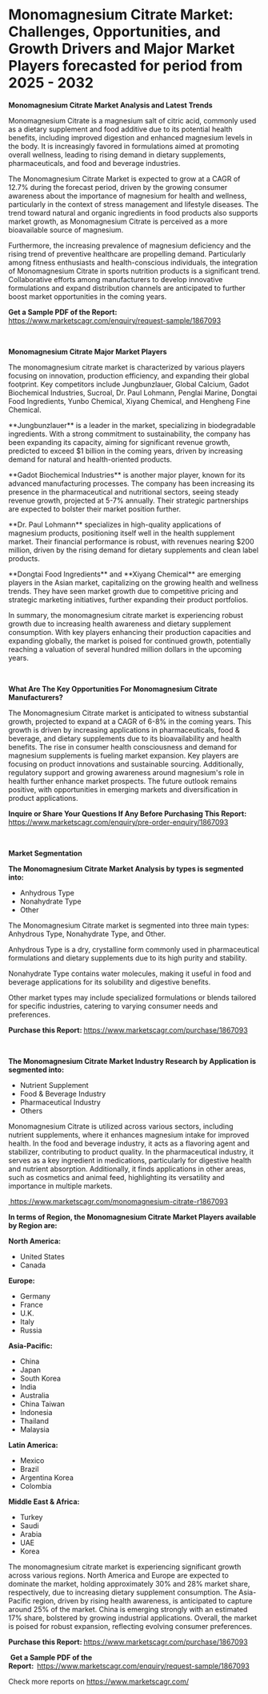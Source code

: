 <p><h1>Monomagnesium Citrate Market: Challenges, Opportunities, and Growth Drivers and Major Market Players forecasted for period from 2025 - 2032</h1></p><p><strong>Monomagnesium Citrate Market Analysis and Latest Trends</strong></p>
<p><p>Monomagnesium Citrate is a magnesium salt of citric acid, commonly used as a dietary supplement and food additive due to its potential health benefits, including improved digestion and enhanced magnesium levels in the body. It is increasingly favored in formulations aimed at promoting overall wellness, leading to rising demand in dietary supplements, pharmaceuticals, and food and beverage industries. </p><p>The Monomagnesium Citrate Market is expected to grow at a CAGR of 12.7% during the forecast period, driven by the growing consumer awareness about the importance of magnesium for health and wellness, particularly in the context of stress management and lifestyle diseases. The trend toward natural and organic ingredients in food products also supports market growth, as Monomagnesium Citrate is perceived as a more bioavailable source of magnesium. </p><p>Furthermore, the increasing prevalence of magnesium deficiency and the rising trend of preventive healthcare are propelling demand. Particularly among fitness enthusiasts and health-conscious individuals, the integration of Monomagnesium Citrate in sports nutrition products is a significant trend. Collaborative efforts among manufacturers to develop innovative formulations and expand distribution channels are anticipated to further boost market opportunities in the coming years.</p></p>
<p><strong>Get a Sample PDF of the Report:&nbsp;</strong> <a href="https://www.marketscagr.com/enquiry/request-sample/1867093?utm_campaign=3575&utm_medium=2&utm_source=Github&utm_content=ia&utm_term=03042025&utm_id=monomagnesium-citrate">https://www.marketscagr.com/enquiry/request-sample/1867093</a></p>
<p>&nbsp;</p>
<p><strong>Monomagnesium Citrate Major Market Players</strong></p>
<p><p>The monomagnesium citrate market is characterized by various players focusing on innovation, production efficiency, and expanding their global footprint. Key competitors include Jungbunzlauer, Global Calcium, Gadot Biochemical Industries, Sucroal, Dr. Paul Lohmann, Penglai Marine, Dongtai Food Ingredients, Yunbo Chemical, Xiyang Chemical, and Hengheng Fine Chemical.</p><p>**Jungbunzlauer** is a leader in the market, specializing in biodegradable ingredients. With a strong commitment to sustainability, the company has been expanding its capacity, aiming for significant revenue growth, predicted to exceed $1 billion in the coming years, driven by increasing demand for natural and health-oriented products.</p><p>**Gadot Biochemical Industries** is another major player, known for its advanced manufacturing processes. The company has been increasing its presence in the pharmaceutical and nutritional sectors, seeing steady revenue growth, projected at 5-7% annually. Their strategic partnerships are expected to bolster their market position further.</p><p>**Dr. Paul Lohmann** specializes in high-quality applications of magnesium products, positioning itself well in the health supplement market. Their financial performance is robust, with revenues nearing $200 million, driven by the rising demand for dietary supplements and clean label products.</p><p>**Dongtai Food Ingredients** and **Xiyang Chemical** are emerging players in the Asian market, capitalizing on the growing health and wellness trends. They have seen market growth due to competitive pricing and strategic marketing initiatives, further expanding their product portfolios.</p><p>In summary, the monomagnesium citrate market is experiencing robust growth due to increasing health awareness and dietary supplement consumption. With key players enhancing their production capacities and expanding globally, the market is poised for continued growth, potentially reaching a valuation of several hundred million dollars in the upcoming years.</p></p>
<p>&nbsp;</p>
<p><strong>What Are The Key Opportunities For Monomagnesium Citrate Manufacturers?</strong></p>
<p><p>The Monomagnesium Citrate market is anticipated to witness substantial growth, projected to expand at a CAGR of 6-8% in the coming years. This growth is driven by increasing applications in pharmaceuticals, food & beverage, and dietary supplements due to its bioavailability and health benefits. The rise in consumer health consciousness and demand for magnesium supplements is fueling market expansion. Key players are focusing on product innovations and sustainable sourcing. Additionally, regulatory support and growing awareness around magnesium's role in health further enhance market prospects. The future outlook remains positive, with opportunities in emerging markets and diversification in product applications.</p></p>
<p><strong>Inquire or Share Your Questions If Any Before Purchasing This Report:</strong> <a href="https://www.marketscagr.com/enquiry/pre-order-enquiry/1867093?utm_campaign=3575&utm_medium=2&utm_source=Github&utm_content=ia&utm_term=03042025&utm_id=monomagnesium-citrate">https://www.marketscagr.com/enquiry/pre-order-enquiry/1867093</a></p>
<p>&nbsp;</p>
<p><strong>Market Segmentation</strong></p>
<p><strong>The Monomagnesium Citrate Market Analysis by types is segmented into:</strong></p>
<p><ul><li>Anhydrous Type</li><li>Nonahydrate Type</li><li>Other</li></ul></p>
<p><p>The Monomagnesium Citrate market is segmented into three main types: Anhydrous Type, Nonahydrate Type, and Other. </p><p>Anhydrous Type is a dry, crystalline form commonly used in pharmaceutical formulations and dietary supplements due to its high purity and stability. </p><p>Nonahydrate Type contains water molecules, making it useful in food and beverage applications for its solubility and digestive benefits. </p><p>Other market types may include specialized formulations or blends tailored for specific industries, catering to varying consumer needs and preferences.</p></p>
<p><strong>Purchase this Report:&nbsp;</strong><a href="https://www.marketscagr.com/purchase/1867093?utm_campaign=3575&utm_medium=2&utm_source=Github&utm_content=ia&utm_term=03042025&utm_id=monomagnesium-citrate">https://www.marketscagr.com/purchase/1867093</a></p>
<p>&nbsp;</p>
<p><strong>The Monomagnesium Citrate Market Industry Research by Application is segmented into:</strong></p>
<p><ul><li>Nutrient Supplement</li><li>Food & Beverage Industry</li><li>Pharmaceutical Industry</li><li>Others</li></ul></p>
<p><p>Monomagnesium Citrate is utilized across various sectors, including nutrient supplements, where it enhances magnesium intake for improved health. In the food and beverage industry, it acts as a flavoring agent and stabilizer, contributing to product quality. In the pharmaceutical industry, it serves as a key ingredient in medications, particularly for digestive health and nutrient absorption. Additionally, it finds applications in other areas, such as cosmetics and animal feed, highlighting its versatility and importance in multiple markets.</p></p>
<p><a href="https://www.marketscagr.com/monomagnesium-citrate-r1867093?utm_campaign=3575&utm_medium=2&utm_source=Github&utm_content=ia&utm_term=03042025&utm_id=monomagnesium-citrate">&nbsp;https://www.marketscagr.com/monomagnesium-citrate-r1867093</a></p>
<p><strong>In terms of Region, the Monomagnesium Citrate Market Players available by Region are:</strong></p>
<p>
    <p> <strong> North America: </strong>
        <ul>
            <li>United States</li>
            <li>Canada</li>
        </ul>
        </p> 
    <p> <strong> Europe: </strong>
        <ul>
            <li>Germany</li>
            <li>France</li>
            <li>U.K.</li>
            <li>Italy</li>
            <li>Russia</li>
        </ul>
        </p> 
    <p> <strong> Asia-Pacific: </strong>
        <ul>
            <li>China</li>
            <li>Japan</li>
            <li>South Korea</li>
            <li>India</li>
            <li>Australia</li>
            <li>China Taiwan</li>
            <li>Indonesia</li>
            <li>Thailand</li>
            <li>Malaysia</li>
        </ul>
        </p> 
    <p> <strong> Latin America: </strong>
        <ul>
            <li>Mexico</li>
            <li>Brazil</li>
            <li>Argentina Korea</li>
            <li>Colombia</li>
        </ul>
        </p> 
    <p> <strong> Middle East & Africa: </strong>
        <ul>
            <li>Turkey</li>
            <li>Saudi</li>
            <li>Arabia</li>
            <li>UAE</li>
            <li>Korea</li>
        </ul>
    </p>
    </p>
<p><p>The monomagnesium citrate market is experiencing significant growth across various regions. North America and Europe are expected to dominate the market, holding approximately 30% and 28% market share, respectively, due to increasing dietary supplement consumption. The Asia-Pacific region, driven by rising health awareness, is anticipated to capture around 25% of the market. China is emerging strongly with an estimated 17% share, bolstered by growing industrial applications. Overall, the market is poised for robust expansion, reflecting evolving consumer preferences.</p></p>
<p><strong>Purchase this Report: </strong><a href="https://www.marketscagr.com/purchase/1867093?utm_campaign=3575&utm_medium=2&utm_source=Github&utm_content=ia&utm_term=03042025&utm_id=monomagnesium-citrate">https://www.marketscagr.com/purchase/1867093</a></p>
<p>&nbsp;<strong>Get a Sample PDF of the Report:&nbsp;&nbsp;</strong><a href="https://www.marketscagr.com/enquiry/request-sample/1867093?utm_campaign=3575&utm_medium=2&utm_source=Github&utm_content=ia&utm_term=03042025&utm_id=monomagnesium-citrate">https://www.marketscagr.com/enquiry/request-sample/1867093</a></p>
<p><strong></strong></p>
<p>Check more reports on <a href="https://www.marketscagr.com/?utm_campaign=3575&utm_medium=2&utm_source=Github&utm_content=ia&utm_term=03042025&utm_id=monomagnesium-citrate">https://www.marketscagr.com/</a></p>